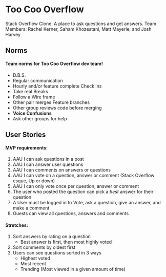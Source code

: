 # Too Coo Overflow
Stack Overflow Clone. A place to ask questions and get answers.
Team Members: Rachel Kerner, Saham Khozestani, Matt Mayerle, and Josh Harvey

## Norms
#### Team norms for Too Coo Overflow dev team!
  * D.B.S.
  * Regular communication
  * Hourly and/or feature complete Check ins
  * Take real Breaks
  * Follow a Wire frame
  * Other pair merges Feature branches
  * Other group reviews code before merging
  * **Voice Confusions**
  * Ask other groups for help

## User Stories
#### MVP requirements:

  1. AAU I can ask questions in a post
  2. AAU I can answer user questions
  3. AAU I can comments on answers or questions
  4. AAU I can vote on a question, answer or comment (Stack Overflow esque, Up or down)
  5. AAU I can only vote once per question, answer or comment
  6. The user who posted the question can pick a *best* answer for their question
  7. A User must be logged in to Vote, ask a question, give an answer, and make a comment
  8. Guests can view all questions, answers and comments

#### Stretches:

  1. Sort answers by rating on a question
     - Best answer is first, then most highly voted
  2. Sort comments by oldest first
  3. Users can see questions sorted in 3 ways
     - Highest voted
     - Most recent
     - Trending (Most viewed in a given amount of time)
